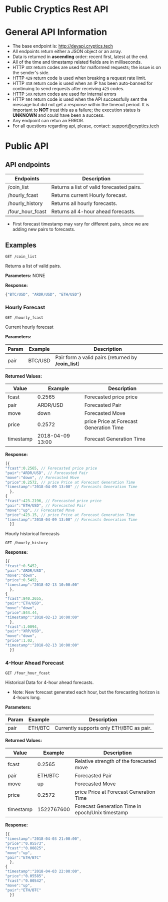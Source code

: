 # Public Cryptics Rest API
# General API Information
* The base endpoint is: http://devapi.cryptics.tech
* All endpoints return either a JSON object or an array.
* Data is returned in **ascending** order: recent first, latest at the end.
* All of the time and timestamp related fields are in milliseconds.
* HTTP `4XX` return codes are used for malformed requests;
  the issue is on the sender's side.
* HTTP `429` return code is used when breaking a request rate limit.
* HTTP `418` return code is used when an IP has been auto-banned for continuing to send requests after receiving `429` codes.
* HTTP `5XX` return codes are used for internal errors
* HTTP `504` return code is used when the API successfully sent the message
 but did not get a response within the timeout period.
It is important to **NOT** treat this as a failure; the execution status is
**UNKNOWN** and could have been a success.
* Any endpoint can retun an ERROR.
* For all questions regarding api, please, contact: support@cryptics.tech


# Public API


## API endpoints


Endpoints | Description
------------ | ------------
/coin_list | Returns a list of valid forecasted pairs.
/hourly_fcast | Returns current Hourly forecast.
/hourly_history | Returns all hourly forecasts.
/four_hour_fcast | Returns all 4-hour ahead forecasts.

* First forecast timestamp may vary for different pairs, since we are adding new pairs to forecasts.

## Examples

```
GET /coin_list
```
Returns a list of valid pairs.

**Parameters:**
NONE

**Response:**
```javascript
{"BTC/USD", "ARDR/USD", "ETH/USD"}
```

### Hourly Forecast
```
GET /hourly_fcast
```
Current hourly forecast

**Parameters:**

Param | Example | Description
------------ | ------------ | ------------
pair | BTC/USD | Pair form a valid pairs (returned by **/coin_list**)

**Returned Values:**

Value | Example | Description
------------ | ------------ | ------------
fcast | 0.2565 | Forecasted price price
pair | ARDR/USD | Forecasted Pair
move | down | Forecasted Move
price | 0.2572 | price Price at Forecast Generation Time
timestamp | 2018-04-09 13:00 | Forecast Generation Time

**Response:**
```javascript
[{
"fcast":0.2565, // Forecasted price price
"pair":"ARDR/USD", // Forecasted Pair
"move":"down", // Forecasted Move
"price":0.2572, // price Price at Forecast Generation Time
"timestamp":"2018-04-09 13:00" // Forecasts Generation Time
  },
{
"fcast":423.2196, // Forecasted price price
"pair":"ETH/USD", // Forecasted Pair
"move":"up", // Forecasted Move
"price":423.15, // price Price at Forecast Generation Time
"timestamp":"2018-04-09 13:00" // Forecasts Generation Time
  }]

```
Hourly historical forecasts

```
GET /hourly_history

```
**Response:**
```javascript
[{
"fcast":0.5452,
"pair":"ARDR/USD",
"move":"down",
"price":0.5492,
"timestamp":"2018-02-13 10:00:00"
  },
{
"fcast":840.2655,
"pair":"ETH/USD",
"move":"down",
"price":844.44,
"timestamp":"2018-02-13 10:00:00"
  },
"fcast":1.0094,
"pair":"XRP/USD",
"move":"down",
"price":1.02,
"timestamp":"2018-02-13 10:00:00"
  }]

```

### 4-Hour Ahead Forecast
```
GET /four_hour_fcast
```
Historical Data for 4-hour ahead forecasts.

* Note: New forecast generated each hour, but the forecasting horizon is 4-hours long.

**Parameters:**

Param | Example | Description
------------ | ------------ | ------------
pair | ETH/BTC | Currently supports only ETH/BTC as pair.

**Returned Values:**

Value | Example | Description
------------ | ------------ | ------------
fcast | 0.2565 | Relative strength of the forecasted move
pair | ETH/BTC | Forecasted Pair
move | up | Forecasted Move
price | 0.2572 | price Price at Forecast Generation Time
timestamp | 1522767600 | Forecast Generation Time in epoch/Unix timestamp

**Response:**
```javascript
[{
"timestamp":"2018-04-03 21:00:00",
"price":"0.05573",
"fcast":"0.00825",
"move":"up",
"pair":"ETH/BTC"
  },
{
"timestamp":"2018-04-03 22:00:00",
"price":"0.05585",
"fcast":"0.00542",
"move":"up",
"pair":"ETH/BTC"
  }]

```
